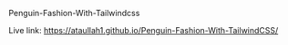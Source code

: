 Penguin-Fashion-With-Tailwindcss

Live link: https://ataullah1.github.io/Penguin-Fashion-With-TailwindCSS/
